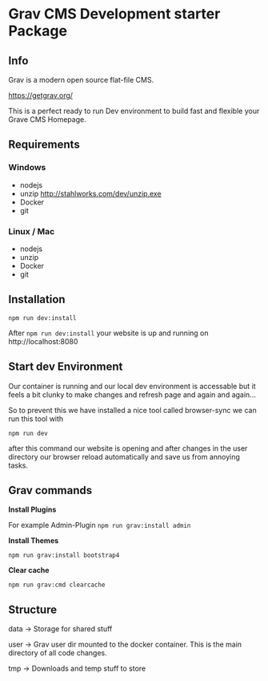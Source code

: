 # Grav CMS Development starter Package

## Info
Grav is a modern open source flat-file CMS.

https://getgrav.org/


This is a perfect ready to run Dev environment to build fast and flexible your Grave CMS Homepage.

## Requirements

### Windows
- nodejs
- unzip http://stahlworks.com/dev/unzip.exe
- Docker
- git

### Linux / Mac
- nodejs
- unzip 
- Docker
- git


## Installation

`npm run dev:install`

After `npm run dev:install` your website is up and running on http://localhost:8080

## Start dev Environment

Our container is running and our local dev environment is accessable but it feels a bit clunky to make changes and refresh page and again and again...

So to prevent this we have installed a nice tool called browser-sync we can run this tool with

`npm run dev`

after this command our website is opening and after changes in the user directory our browser reload automatically and save us from annoying tasks.


## Grav commands

**Install Plugins**

For example Admin-Plugin
`npm run grav:install admin`

**Install Themes**

`npm run grav:install bootstrap4`

**Clear cache**

`npm run grav:cmd clearcache`

## Structure

data -> Storage for shared stuff 

user -> Grav user dir mounted to the docker container. This is the main directory of all code changes.

tmp -> Downloads and temp stuff to store

